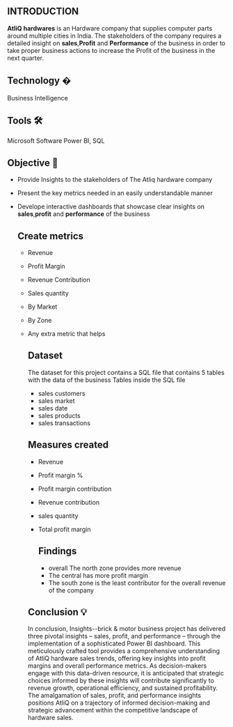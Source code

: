 ## INTRODUCTION
**AtliQ hardwares** is an Hardware company that supplies computer parts around multiple cities in India. The stakeholders of the company requires a detailed insight on **sales**,**Profit** and **Performance** of the business in order to take proper business actions to increase the Profit of the business in the next quarter.

## Technology �
Business Intelligence

## Tools 🛠
Microsoft Software Power BI, SQL

## Objective 🎯
- Provide Insights to the stakeholders of The Atliq hardware company
- Present  the key metrics needed in an easily understandable manner
- Develope interactive dashboards that showcase clear insights on **sales**,**profit** and **performance** of the business

  ## Create metrics
  - Revenue
  - Profit Margin
  - Revenue Contribution
  - Sales quantity
  - By Market
  - By Zone
  - Any extra metric that helps
 
    ## Dataset
    The dataset for this project contains a SQL file that contains 5 tables with the data of the business
    Tables inside the SQL file
    - sales customers
    - sales market
    - sales date
    - sales products
    - sales transactions

     ## Measures created
    - Revenue
    - Profit margin %
    - Profit margin contribution
    - Revenue contribution
    - sales quantity
    - Total profit margin
   
      ## Findings
      - overall  The north zone provides more revenue
      - The central has more profit margin
      - The south zone is the least contributor for the overall revenue of the company 
   
     ## Conclusion 💡
    In conclusion, Insights--brick & motor business project has delivered three pivotal insights – sales, profit, and performance – through the implementation of a sophisticated Power BI dashboard. This meticulously crafted tool provides a comprehensive understanding of AtliQ hardware sales trends, offering key insights into profit margins and overall performance metrics. As decision-makers engage with this data-driven resource, it is anticipated that strategic choices informed by these insights will contribute significantly to revenue growth, operational efficiency, and sustained profitability. The amalgamation of sales, profit, and performance insights positions AtliQ on a trajectory of informed decision-making and strategic advancement within the competitive landscape of hardware sales.
      
    
    

